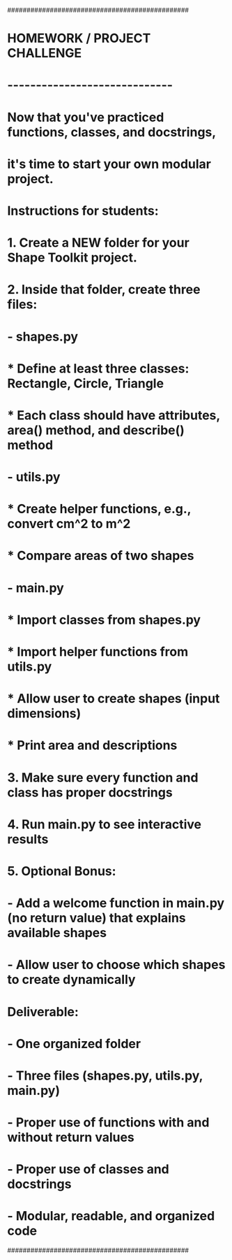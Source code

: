 ###############################################
# HOMEWORK / PROJECT CHALLENGE
# -----------------------------
# Now that you've practiced functions, classes, and docstrings,
# it's time to start your own modular project.

# Instructions for students:
# 1. Create a NEW folder for your Shape Toolkit project.
# 2. Inside that folder, create three files:
#      - shapes.py
#          * Define at least three classes: Rectangle, Circle, Triangle
#          * Each class should have attributes, area() method, and describe() method
#      - utils.py
#          * Create helper functions, e.g., convert cm^2 to m^2
#          * Compare areas of two shapes
#      - main.py
#          * Import classes from shapes.py
#          * Import helper functions from utils.py
#          * Allow user to create shapes (input dimensions)
#          * Print area and descriptions
# 3. Make sure every function and class has proper docstrings
# 4. Run main.py to see interactive results
# 5. Optional Bonus:
#      - Add a welcome function in main.py (no return value) that explains available shapes
#      - Allow user to choose which shapes to create dynamically

# Deliverable:
#   - One organized folder
#   - Three files (shapes.py, utils.py, main.py)
#   - Proper use of functions with and without return values
#   - Proper use of classes and docstrings
#   - Modular, readable, and organized code
###############################################
